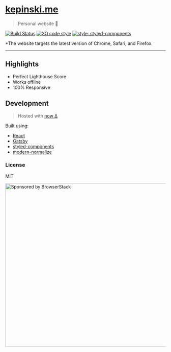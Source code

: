 # [kepinski.me](https://kepinski.me)

> Personal website 🚀

[![Build Status](https://travis-ci.org/xxczaki/kepinski.me.svg?branch=master)](https://travis-ci.org/xxczaki/kepinski.me) [![XO code style](https://img.shields.io/badge/code_style-XO-5ed9c7.svg)](https://github.com/xojs/xo)
[![style: styled-components](https://img.shields.io/badge/style-%F0%9F%92%85%20styled--components-orange.svg?colorB=daa357&colorA=db748e)](https://github.com/styled-components/styled-components)

*The website targets the latest version of Chrome, Safari, and Firefox.

---

## Highlights

- Perfect Lighthouse Score
- Works offline
- 100% Responsive

## Development

> Hosted with [now Δ](https://zeit.com/now)

Built using:

- [React](https://reactjs.org/)
- [Gatsby](https://www.gatsbyjs.org/)
- [styled-components](https://www.styled-components.com/)
- [modern-normalize](https://github.com/sindresorhus/modern-normalize)

### License

MIT

<a href="https://www.browserstack.com/"><img src="https://imgur.com/l3iy9C6.png" width="512" alt="Sponsored by BrowserStack"></a>
